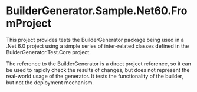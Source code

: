 # BuilderGenerator.Sample.Net60.FromProject

This project provides tests the BuilderGenerator package being used in a .Net 6.0 project using a simple series of inter-related classes defined in the BuiderGenerator.Test.Core project.

The reference to the BuilderGenerator is a direct project reference, so it can be used to rapidly check the results of changes, but does not represent the real-world usage of the generator. It tests the functionality of the builder, but not the deployment mechanism.
